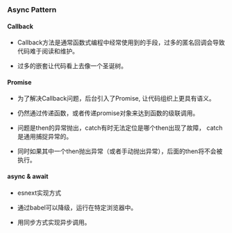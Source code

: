 ### Async Pattern

#### Callback

- Callback方法是通常函数式编程中经常使用到的手段，过多的匿名回调会导致代码难于阅读和维护。

- 过多的嵌套让代码看上去像一个圣诞树。

#### Promise

- 为了解决Callback问题，后台引入了Promise, 让代码组织上更具有语义。

- 仍然通过传递函数，或者传递promise对象来达到函数的级联调用。

- 问题是then的异常抛出，catch有时无法定位是哪个then出现了故障， catch是通用捕捉异常的。

- 同时如果其中一个then抛出异常（或者手动抛出异常），后面的then将不会被执行。

#### async & await

- esnext实现方式

- 通过babel可以降级，运行在特定浏览器中。

- 用同步方式实现异步调用。